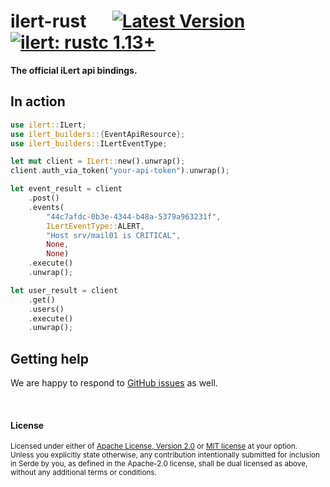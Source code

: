 # ilert-rust &emsp;  [![Latest Version]][crates.io] [![ilert: rustc 1.13+]][Rust 1.13]

[Latest Version]: https://img.shields.io/crates/v/ilert.svg
[crates.io]: https://crates.io/crates/ilert
[ilert: rustc 1.13+]: https://img.shields.io/badge/ilert-rustc_1.13+-lightgray.svg
[Rust 1.13]: https://blog.rust-lang.org/2016/11/10/Rust-1.13.html
[Rust 1.31]: https://blog.rust-lang.org/2018/12/06/Rust-1.31-and-rust-2018.html

**The official iLert api bindings.**

## In action

```rust
use ilert::ILert;
use ilert_builders::{EventApiResource};
use ilert_builders::ILertEventType;

let mut client = ILert::new().unwrap();
client.auth_via_token("your-api-token").unwrap();

let event_result = client
    .post()
    .events(
        "44c7afdc-0b3e-4344-b48a-5379a963231f",
        ILertEventType::ALERT,
        "Host srv/mail01 is CRITICAL",
        None,
        None)
    .execute()
    .unwrap();

let user_result = client
    .get()
    .users()
    .execute()
    .unwrap();
```

## Getting help

We are happy to respond to [GitHub issues][issues] as well.

[issues]: https://github.com/iLert/ilert-rust/issues/new/choose

<br>

#### License

<sup>
Licensed under either of <a href="LICENSE-APACHE">Apache License, Version
2.0</a> or <a href="LICENSE-MIT">MIT license</a> at your option.
</sup>

<br>

<sub>
Unless you explicitly state otherwise, any contribution intentionally submitted
for inclusion in Serde by you, as defined in the Apache-2.0 license, shall be
dual licensed as above, without any additional terms or conditions.
</sub>

